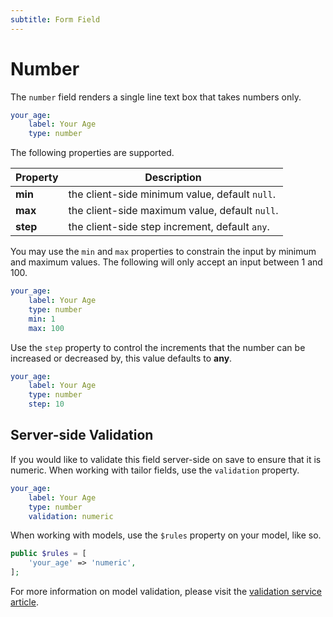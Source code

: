 ```yaml
---
subtitle: Form Field
---
```

# Number

The `number` field renders a single line text box that takes numbers only.

```yaml
your_age:
    label: Your Age
    type: number
```

The following properties are supported.

Property | Description
------------- | -------------
**min** | the client-side minimum value, default `null`.
**max** | the client-side maximum value, default `null`.
**step** | the client-side step increment, default `any`.

You may use the `min` and `max` properties to constrain the input by minimum and maximum values. The following will only accept an input between 1 and 100.

```yaml
your_age:
    label: Your Age
    type: number
    min: 1
    max: 100
```

Use the `step` property to control the increments that the number can be increased or decreased by, this value defaults to **any**.

```yaml
your_age:
    label: Your Age
    type: number
    step: 10
```

## Server-side Validation

If you would like to validate this field server-side on save to ensure that it is numeric. When working with tailor fields, use the `validation` property.

```yaml
your_age:
    label: Your Age
    type: number
    validation: numeric
```

When working with models, use the `$rules` property on your model, like so.

```php
public $rules = [
    'your_age' => 'numeric',
];
```

For more information on model validation, please visit the [validation service article](../../extend/services/validation.md#rule-numeric).

